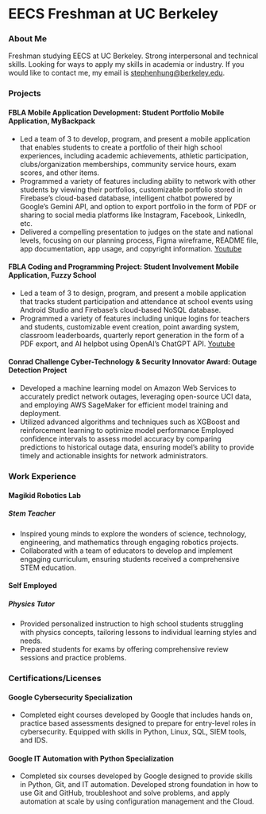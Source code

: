 # EECS Freshman at UC Berkeley

### About Me
Freshman studying EECS at UC Berkeley. Strong interpersonal and technical skills. Looking for ways to apply my skills in academia or industry. If you would like to contact me, my email is stephenhung@berkeley.edu.

### Projects

#### FBLA Mobile Application Development: Student Portfolio Mobile Application, MyBackpack
+ Led a team of 3 to develop, program, and present a mobile application that enables students to create a portfolio of their high school experiences, including academic achievements, athletic participation, clubs/organization memberships, community service hours, exam scores, and other items.
+ Programmed a variety of features including ability to network with other students by viewing their portfolios, customizable portfolio stored in Firebase’s cloud-based database, intelligent chatbot powered by Google’s Gemini API, and option to export portfolio in the form of PDF or sharing to social media platforms like Instagram, Facebook, LinkedIn, etc.
+ Delivered a compelling presentation to judges on the state and national levels, focusing on our planning process, Figma wireframe, README file, app documentation, app usage, and copyright information.
[Youtube](https://www.youtube.com/watch?v=5KAWNmV0ocI)

#### FBLA Coding and Programming Project: Student Involvement Mobile Application, Fuzzy School
+ Led a team of 3 to design, program, and present a mobile application that tracks student participation and attendance at school events using Android Studio and Firebase’s cloud-based NoSQL database.
+ Programmed a variety of features including unique logins for teachers and students, customizable event creation, point awarding system, classroom leaderboards, quarterly report generation in the form of a PDF export, and AI helpbot using OpenAI’s ChatGPT API.
[Youtube](https://www.youtube.com/watch?v=vRFAjfABlfQ)

#### Conrad Challenge Cyber-Technology & Security Innovator Award: Outage Detection Project
+ Developed a machine learning model on Amazon Web Services to accurately predict network outages, leveraging open-source UCI data, and employing AWS SageMaker for efficient model training and deployment.
+ Utilized advanced algorithms and techniques such as XGBoost and reinforcement learning to optimize model performance
Employed confidence intervals to assess model accuracy by comparing predictions to historical outage data, ensuring model’s ability to provide timely and actionable insights for network administrators.

### Work Experience

#### Magikid Robotics Lab 
##### Stem Teacher
+ Inspired young minds to explore the wonders of science, technology, engineering, and mathematics through engaging robotics projects.
+ Collaborated with a team of educators to develop and implement engaging curriculum, ensuring students received a comprehensive STEM education.

#### Self Employed
##### Physics Tutor
+ Provided personalized instruction to high school students struggling with physics concepts, tailoring lessons to individual learning styles and needs.
+ Prepared students for exams by offering comprehensive review sessions and practice problems.

### Certifications/Licenses

#### Google Cybersecurity Specialization
+ Completed eight courses developed by Google that includes hands on, practice based assessments designed to prepare for entry-level roles in cybersecurity. Equipped with skills in Python, Linux, SQL, SIEM tools, and IDS.

#### Google IT Automation with Python Specialization
+ Completed six courses developed by Google designed to provide skills in Python, Git, and IT automation. Developed strong foundation in how to use Git and GitHub, troubleshoot and solve problems, and apply automation at scale by using configuration management and the Cloud.




